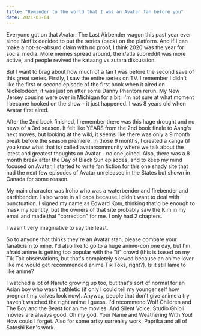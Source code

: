 ```yaml
---
title: "Reminder to the world that I was an Avatar fan before you"
date: 2021-01-04
---
```


Everyone got on that Avatar: The Last Airbender wagon this past year ever since Netflix decided to put the series (back) on the platform. And if I can make a not-so-absurd claim with no proof, I think 2020 was the year for social media. More memes spread around, the r/atla subreddit was more active, and people revived the kataang vs zutara discussion. 

But I want to brag about how much of a fan I was before the second save of this great series. Firstly, I saw the entire series on TV. I remember I didn't like the first or second episode of the first book when it aired on Nickelodeon; it was just on after some Danny Phantom rerun. My New Jersey cousins were over in Michigan for a bit. I'm not sure at what moment I became hooked on the show - it just happened. I was 8 years old when Avatar first aired. 

After the 2nd book finished, I remember there was this huge drought and no news of a 3rd season. It felt like YEARS from the 2nd book finale to Aang's next moves, but looking at the wiki, it seems like there was only a 9 month break before the season premiere. In those 9 months, I created a xanga (if you know what that is) called avatarcommunity where we talk about the latest and greatest thoughts on Avatar - no one joined. Also, there was a 8 month break after the Day of Black Sun episodes, and to keep my mind focused on Avatar, I started to write fan fiction for this one shady site that had the next few episodes of Avatar unreleased in the States but shown in Canada for some reason. 

My main character was Iroho who was a waterbender and firebender and earthbender. I also wrote in all caps because I didn't want to deal with punctuation. I signed my name as Edward Kom, thinking that'd be enough to mask my identity, but the owners of that site probably saw the Kim in my email and made that "correction" for me. I only had 2 chapters.

I wasn't very imaginative to say the least.

So to anyone that thinks they're an Avatar stan, please compare your fanaticism to mine. I'd also like to go to a huge anime-con one day, but I'm afraid anime is getting too popular with the "it" crowd (this is based on my Tik Tok observations, but that's completely skewed because an anime lover like me would get recommended anime Tik Toks, right?). Is it still lame to like anime?

I watched a lot of Naruto growing up too, but that's sort of normal for an Asian boy who wasn't athletic (if only I could tell my younger self how pregnant my calves look now). Anyway, people that don't give anime a try haven't watched the right anime I guess. I'd recommend Wolf Children and The Boy and the Beast for anime movies. And Silent Voice. Studio Ghibli movies are always good. Oh my god, Your Name and Weathering With You! How could I forget. Also for some artsy surrealsy work, Paprika and all of Satoshi Kon's work. 